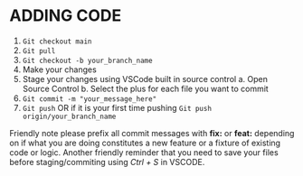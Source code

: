 # ADDING CODE

1. ``Git checkout main``
2. ``Git pull``
3. ``Git checkout -b your_branch_name``
4. Make your changes
5. Stage your changes using VSCode built in source control
    a. Open Source Control
    b. Select the plus for each file you want to commit
6. ``Git commit -m "your_message_here"``
7. ``Git push`` OR if it is your first time pushing ``Git push origin/your_branch_name``

Friendly note please prefix all commit messages with **fix:** or **feat:** depending on if what you are doing constitutes a new feature or a fixture of existing code or logic. Another friendly reminder that you need to save your files before staging/commiting using *Ctrl + S* in VSCODE.
